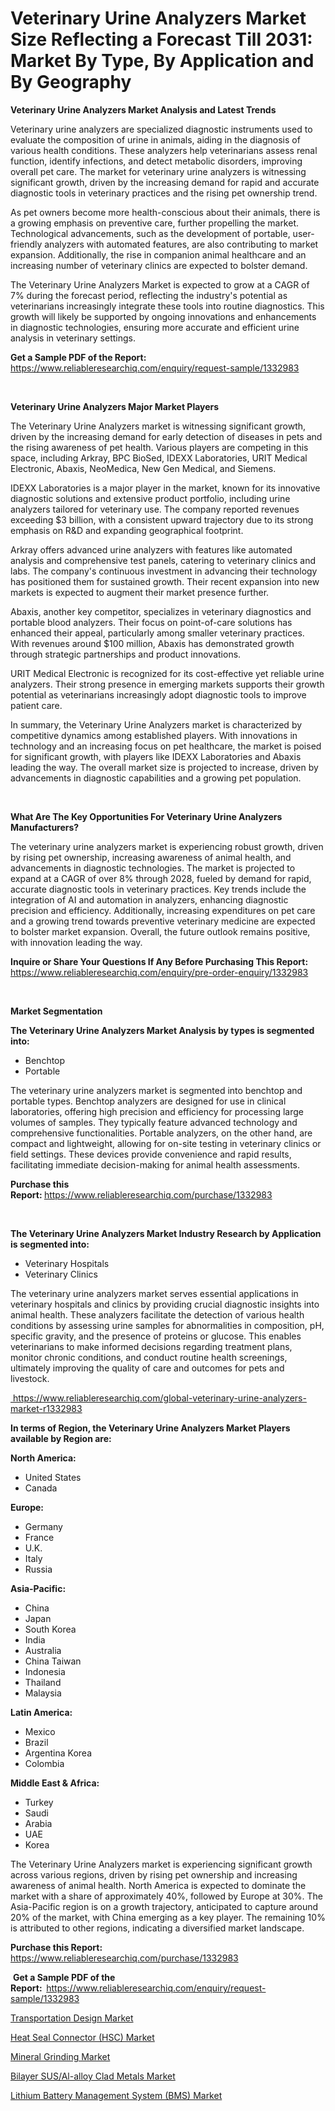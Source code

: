 <p><h1>Veterinary Urine Analyzers Market Size Reflecting a Forecast Till 2031: Market By Type, By Application and By Geography</h1></p><p><strong>Veterinary Urine Analyzers Market Analysis and Latest Trends</strong></p>
<p><p>Veterinary urine analyzers are specialized diagnostic instruments used to evaluate the composition of urine in animals, aiding in the diagnosis of various health conditions. These analyzers help veterinarians assess renal function, identify infections, and detect metabolic disorders, improving overall pet care. The market for veterinary urine analyzers is witnessing significant growth, driven by the increasing demand for rapid and accurate diagnostic tools in veterinary practices and the rising pet ownership trend. </p><p>As pet owners become more health-conscious about their animals, there is a growing emphasis on preventive care, further propelling the market. Technological advancements, such as the development of portable, user-friendly analyzers with automated features, are also contributing to market expansion. Additionally, the rise in companion animal healthcare and an increasing number of veterinary clinics are expected to bolster demand.</p><p>The Veterinary Urine Analyzers Market is expected to grow at a CAGR of 7% during the forecast period, reflecting the industry's potential as veterinarians increasingly integrate these tools into routine diagnostics. This growth will likely be supported by ongoing innovations and enhancements in diagnostic technologies, ensuring more accurate and efficient urine analysis in veterinary settings.</p></p>
<p><strong>Get a Sample PDF of the Report:&nbsp;</strong> <a href="https://www.reliableresearchiq.com/enquiry/request-sample/1332983?utm_campaign=1137&utm_medium=2&utm_source=Github&utm_content=ia&utm_term=01102024&utm_id=veterinary-urine-analyzers">https://www.reliableresearchiq.com/enquiry/request-sample/1332983</a></p>
<p>&nbsp;</p>
<p><strong>Veterinary Urine Analyzers Major Market Players</strong></p>
<p><p>The Veterinary Urine Analyzers market is witnessing significant growth, driven by the increasing demand for early detection of diseases in pets and the rising awareness of pet health. Various players are competing in this space, including Arkray, BPC BioSed, IDEXX Laboratories, URIT Medical Electronic, Abaxis, NeoMedica, New Gen Medical, and Siemens.</p><p>IDEXX Laboratories is a major player in the market, known for its innovative diagnostic solutions and extensive product portfolio, including urine analyzers tailored for veterinary use. The company reported revenues exceeding $3 billion, with a consistent upward trajectory due to its strong emphasis on R&D and expanding geographical footprint.</p><p>Arkray offers advanced urine analyzers with features like automated analysis and comprehensive test panels, catering to veterinary clinics and labs. The company's continuous investment in advancing their technology has positioned them for sustained growth. Their recent expansion into new markets is expected to augment their market presence further.</p><p>Abaxis, another key competitor, specializes in veterinary diagnostics and portable blood analyzers. Their focus on point-of-care solutions has enhanced their appeal, particularly among smaller veterinary practices. With revenues around $100 million, Abaxis has demonstrated growth through strategic partnerships and product innovations.</p><p>URIT Medical Electronic is recognized for its cost-effective yet reliable urine analyzers. Their strong presence in emerging markets supports their growth potential as veterinarians increasingly adopt diagnostic tools to improve patient care.</p><p>In summary, the Veterinary Urine Analyzers market is characterized by competitive dynamics among established players. With innovations in technology and an increasing focus on pet healthcare, the market is poised for significant growth, with players like IDEXX Laboratories and Abaxis leading the way. The overall market size is projected to increase, driven by advancements in diagnostic capabilities and a growing pet population.</p></p>
<p>&nbsp;</p>
<p><strong>What Are The Key Opportunities For Veterinary Urine Analyzers Manufacturers?</strong></p>
<p><p>The veterinary urine analyzers market is experiencing robust growth, driven by rising pet ownership, increasing awareness of animal health, and advancements in diagnostic technologies. The market is projected to expand at a CAGR of over 8% through 2028, fueled by demand for rapid, accurate diagnostic tools in veterinary practices. Key trends include the integration of AI and automation in analyzers, enhancing diagnostic precision and efficiency. Additionally, increasing expenditures on pet care and a growing trend towards preventive veterinary medicine are expected to bolster market expansion. Overall, the future outlook remains positive, with innovation leading the way.</p></p>
<p><strong>Inquire or Share Your Questions If Any Before Purchasing This Report:</strong> <a href="https://www.reliableresearchiq.com/enquiry/pre-order-enquiry/1332983?utm_campaign=1137&utm_medium=2&utm_source=Github&utm_content=ia&utm_term=01102024&utm_id=veterinary-urine-analyzers">https://www.reliableresearchiq.com/enquiry/pre-order-enquiry/1332983</a></p>
<p>&nbsp;</p>
<p><strong>Market Segmentation</strong></p>
<p><strong>The Veterinary Urine Analyzers Market Analysis by types is segmented into:</strong></p>
<p><ul><li>Benchtop</li><li>Portable</li></ul></p>
<p><p>The veterinary urine analyzers market is segmented into benchtop and portable types. Benchtop analyzers are designed for use in clinical laboratories, offering high precision and efficiency for processing large volumes of samples. They typically feature advanced technology and comprehensive functionalities. Portable analyzers, on the other hand, are compact and lightweight, allowing for on-site testing in veterinary clinics or field settings. These devices provide convenience and rapid results, facilitating immediate decision-making for animal health assessments.</p></p>
<p><strong>Purchase this Report:&nbsp;</strong><a href="https://www.reliableresearchiq.com/purchase/1332983?utm_campaign=1137&utm_medium=2&utm_source=Github&utm_content=ia&utm_term=01102024&utm_id=veterinary-urine-analyzers">https://www.reliableresearchiq.com/purchase/1332983</a></p>
<p>&nbsp;</p>
<p><strong>The Veterinary Urine Analyzers Market Industry Research by Application is segmented into:</strong></p>
<p><ul><li>Veterinary Hospitals</li><li>Veterinary Clinics</li></ul></p>
<p><p>The veterinary urine analyzers market serves essential applications in veterinary hospitals and clinics by providing crucial diagnostic insights into animal health. These analyzers facilitate the detection of various health conditions by assessing urine samples for abnormalities in composition, pH, specific gravity, and the presence of proteins or glucose. This enables veterinarians to make informed decisions regarding treatment plans, monitor chronic conditions, and conduct routine health screenings, ultimately improving the quality of care and outcomes for pets and livestock.</p></p>
<p><a href="https://www.reliableresearchiq.com/global-veterinary-urine-analyzers-market-r1332983?utm_campaign=1137&utm_medium=2&utm_source=Github&utm_content=ia&utm_term=01102024&utm_id=veterinary-urine-analyzers">&nbsp;https://www.reliableresearchiq.com/global-veterinary-urine-analyzers-market-r1332983</a></p>
<p><strong>In terms of Region, the Veterinary Urine Analyzers Market Players available by Region are:</strong></p>
<p>
    <p> <strong> North America: </strong>
        <ul>
            <li>United States</li>
            <li>Canada</li>
        </ul>
        </p> 
    <p> <strong> Europe: </strong>
        <ul>
            <li>Germany</li>
            <li>France</li>
            <li>U.K.</li>
            <li>Italy</li>
            <li>Russia</li>
        </ul>
        </p> 
    <p> <strong> Asia-Pacific: </strong>
        <ul>
            <li>China</li>
            <li>Japan</li>
            <li>South Korea</li>
            <li>India</li>
            <li>Australia</li>
            <li>China Taiwan</li>
            <li>Indonesia</li>
            <li>Thailand</li>
            <li>Malaysia</li>
        </ul>
        </p> 
    <p> <strong> Latin America: </strong>
        <ul>
            <li>Mexico</li>
            <li>Brazil</li>
            <li>Argentina Korea</li>
            <li>Colombia</li>
        </ul>
        </p> 
    <p> <strong> Middle East & Africa: </strong>
        <ul>
            <li>Turkey</li>
            <li>Saudi</li>
            <li>Arabia</li>
            <li>UAE</li>
            <li>Korea</li>
        </ul>
    </p>
    </p>
<p><p>The Veterinary Urine Analyzers market is experiencing significant growth across various regions, driven by rising pet ownership and increasing awareness of animal health. North America is expected to dominate the market with a share of approximately 40%, followed by Europe at 30%. The Asia-Pacific region is on a growth trajectory, anticipated to capture around 20% of the market, with China emerging as a key player. The remaining 10% is attributed to other regions, indicating a diversified market landscape.</p></p>
<p><strong>Purchase this Report: </strong><a href="https://www.reliableresearchiq.com/purchase/1332983?utm_campaign=1137&utm_medium=2&utm_source=Github&utm_content=ia&utm_term=01102024&utm_id=veterinary-urine-analyzers">https://www.reliableresearchiq.com/purchase/1332983</a></p>
<p>&nbsp;<strong>Get a Sample PDF of the Report:&nbsp;&nbsp;</strong><a href="https://www.reliableresearchiq.com/enquiry/request-sample/1332983?utm_campaign=1137&utm_medium=2&utm_source=Github&utm_content=ia&utm_term=01102024&utm_id=veterinary-urine-analyzers">https://www.reliableresearchiq.com/enquiry/request-sample/1332983</a></p>
<p><strong></strong></p>
<p><p><a href="https://www.linkedin.com/pulse/analyzing-transportation-design-market-dynamics-growth-drivers-16iwf?utm_campaign=1137&utm_medium=2&utm_source=Github&utm_content=ia&utm_term=01102024&utm_id=veterinary-urine-analyzers">Transportation Design Market</a></p><p><a href="https://issuu.com/reportprime-2/docs/heat-seal-connector-hsc-market-size_3cddd31581b25b?utm_campaign=1137&utm_medium=2&utm_source=Github&utm_content=ia&utm_term=01102024&utm_id=veterinary-urine-analyzers">Heat Seal Connector (HSC) Market</a></p><p><a href="https://www.linkedin.com/pulse/unlocking-growth-potential-strategic-analysis-mineral-grinding-9stvf?utm_campaign=1137&utm_medium=2&utm_source=Github&utm_content=ia&utm_term=01102024&utm_id=veterinary-urine-analyzers">Mineral Grinding Market</a></p><p><a href="https://github.com/Greiszane475/Market-Research-Report-List-1/blob/main/bilayer-susal-alloy-clad-metals-market.md?utm_campaign=1137&utm_medium=2&utm_source=Github&utm_content=ia&utm_term=01102024&utm_id=veterinary-urine-analyzers">Bilayer SUS/Al-alloy Clad Metals Market</a></p><p><a href="https://issuu.com/reportprime-2/docs/lithium-battery-management-system-b_9c1fb8a5ef5156?utm_campaign=1137&utm_medium=2&utm_source=Github&utm_content=ia&utm_term=01102024&utm_id=veterinary-urine-analyzers">Lithium Battery Management System (BMS) Market</a></p></p>